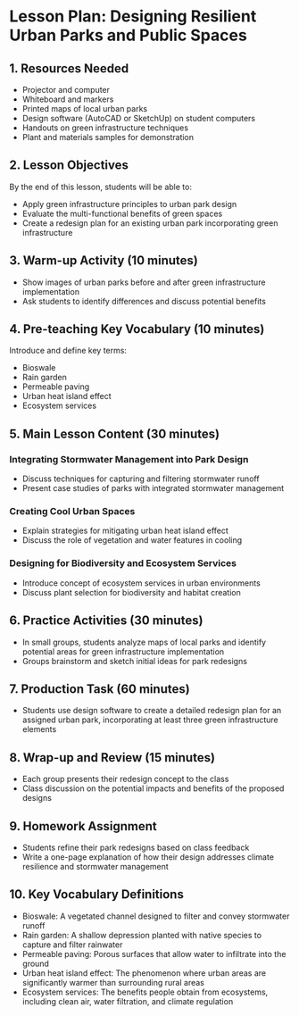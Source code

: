 # Lesson Plan: Designing Resilient Urban Parks and Public Spaces

## 1. Resources Needed

- Projector and computer
- Whiteboard and markers
- Printed maps of local urban parks
- Design software (AutoCAD or SketchUp) on student computers
- Handouts on green infrastructure techniques
- Plant and materials samples for demonstration

## 2. Lesson Objectives

By the end of this lesson, students will be able to:
- Apply green infrastructure principles to urban park design
- Evaluate the multi-functional benefits of green spaces
- Create a redesign plan for an existing urban park incorporating green infrastructure

## 3. Warm-up Activity (10 minutes)

- Show images of urban parks before and after green infrastructure implementation
- Ask students to identify differences and discuss potential benefits

## 4. Pre-teaching Key Vocabulary (10 minutes)

Introduce and define key terms:
- Bioswale
- Rain garden
- Permeable paving
- Urban heat island effect
- Ecosystem services

## 5. Main Lesson Content (30 minutes)

### Integrating Stormwater Management into Park Design
- Discuss techniques for capturing and filtering stormwater runoff
- Present case studies of parks with integrated stormwater management

### Creating Cool Urban Spaces
- Explain strategies for mitigating urban heat island effect
- Discuss the role of vegetation and water features in cooling

### Designing for Biodiversity and Ecosystem Services
- Introduce concept of ecosystem services in urban environments
- Discuss plant selection for biodiversity and habitat creation

## 6. Practice Activities (30 minutes)

- In small groups, students analyze maps of local parks and identify potential areas for green infrastructure implementation
- Groups brainstorm and sketch initial ideas for park redesigns

## 7. Production Task (60 minutes)

- Students use design software to create a detailed redesign plan for an assigned urban park, incorporating at least three green infrastructure elements

## 8. Wrap-up and Review (15 minutes)

- Each group presents their redesign concept to the class
- Class discussion on the potential impacts and benefits of the proposed designs

## 9. Homework Assignment

- Students refine their park redesigns based on class feedback
- Write a one-page explanation of how their design addresses climate resilience and stormwater management

## 10. Key Vocabulary Definitions

- Bioswale: A vegetated channel designed to filter and convey stormwater runoff
- Rain garden: A shallow depression planted with native species to capture and filter rainwater
- Permeable paving: Porous surfaces that allow water to infiltrate into the ground
- Urban heat island effect: The phenomenon where urban areas are significantly warmer than surrounding rural areas
- Ecosystem services: The benefits people obtain from ecosystems, including clean air, water filtration, and climate regulation